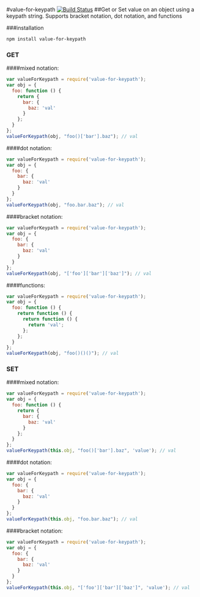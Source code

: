#value-for-keypath [![Build Status](https://travis-ci.org/tjmehta/value-for-keypath.png?branch=master)](https://travis-ci.org/tjmehta/value-for-keypath)
##Get or Set value on an object using a keypath string. Supports bracket notation, dot notation, and functions

###installation
```bash
npm install value-for-keypath
```

### GET
####mixed notation:
```js
var valueForKeypath = require('value-for-keypath');
var obj = {
  foo: function () {
    return {
      bar: {
        baz: 'val'
      }
    };
  }
};
valueForKeypath(obj, "foo()['bar'].baz"); // val
```

####dot notation:
```js
var valueForKeypath = require('value-for-keypath');
var obj = {
  foo: {
    bar: {
      baz: 'val'
    }
  }
};
valueForKeypath(obj, "foo.bar.baz"); // val
```

####bracket notation:
```js
var valueForKeypath = require('value-for-keypath');
var obj = {
  foo: {
    bar: {
      baz: 'val'
    }
  }
};
valueForKeypath(obj, "['foo']['bar']['baz']"); // val
```

####functions:
```js
var valueForKeypath = require('value-for-keypath');
var obj = {
  foo: function () {
    return function () {
      return function () {
        return 'val';
      };
    };
  }
};
valueForKeypath(obj, "foo()()()"); // val
```

### SET
####mixed notation:
```js
var valueForKeypath = require('value-for-keypath');
var obj = {
  foo: function () {
    return {
      bar: {
        baz: 'val'
      }
    };
  }
};
valueForKeypath(this.obj, "foo()['bar'].baz", 'value'); // val
```

####dot notation:
```js
var valueForKeypath = require('value-for-keypath');
var obj = {
  foo: {
    bar: {
      baz: 'val'
    }
  }
};
valueForKeypath(this.obj, "foo.bar.baz"); // val
```

####bracket notation:
```js
var valueForKeypath = require('value-for-keypath');
var obj = {
  foo: {
    bar: {
      baz: 'val'
    }
  }
};
valueForKeypath(this.obj, "['foo']['bar']['baz']", 'value'); // val
```
